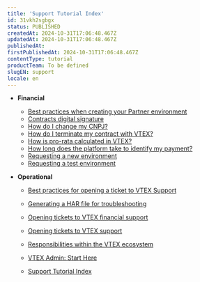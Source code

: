 ```yaml
---
title: 'Support Tutorial Index'
id: 31vkh2sgbgx
status: PUBLISHED
createdAt: 2024-10-31T17:06:48.467Z
updatedAt: 2024-10-31T17:06:48.467Z
publishedAt: 
firstPublishedAt: 2024-10-31T17:06:48.467Z
contentType: tutorial
productTeam: To be defined
slugEN: support
locale: en
---
```


- **Financial**

  - [Best practices when creating your Partner environment](en/docs/tutorial/best-practices-when-creating-your-partner-environment)
  - [Contracts digital signature](en/docs/tutorial/contracts-digital-signature)
  - [How do I change my CNPJ?](en/docs/tutorial/how-do-i-change-my-cnpj)
  - [How do I terminate my contract with VTEX?](en/docs/tutorial/how-do-i-terminate-my-contract-with-vtex)
  - [How is pro-rata calculated in VTEX?](en/docs/tutorial/how-is-pro-rata-calculated-in-vtex)
  - [How long does the platform take to identify my payment?](en/docs/tutorial/how-long-does-the-platform-take-to-identify-my-payment)
  - [Requesting a new environment](en/docs/tutorial/requesting-a-new-environment)
  - [Requesting a test environment](en/docs/tutorial/requesting-a-test-environment)


- **Operational**

  - [Best practices for opening a ticket to VTEX Support](en/docs/tutorial/writing-an-effective-ticket-to-vtex-support)
  - [Generating a HAR file for troubleshooting](en/docs/tutorial/generating-a-har-file)
  - [Opening tickets to VTEX financial support](en/docs/tutorial/opening-tickets-to-vtex-support-finacial)
  - [Opening tickets to VTEX support](en/docs/tutorial/opening-tickets-to-vtex-support)
  - [Responsibilities within the VTEX ecosystem](en/docs/tutorial/responsibilities-in-the-vtex-ecosystem)
  - [VTEX Admin: Start Here](en/docs/tutorial/vtex-admin-start-here)


  - [Support Tutorial Index](en/docs/tutorial/index-en-tutorial-support)

